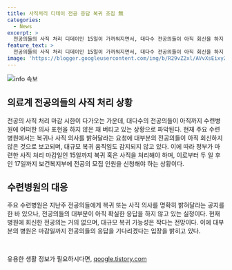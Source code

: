 ```yaml
---
title: 사직처리 디데이 전공 응답 복귀 조짐 無
categories:
  - News
excerpt: >
  전공의들의 사직 처리 디데이인 15일이 가까워지면서, 대다수 전공의들이 아직 회신을 하지 않고 있는 상황으로 파악됐다. 복귀나 사직 의사를 밝힌 전공의는 극소수에 불과하며, 대규모 복귀 움직임도 보이지 않는다. 병원 관계자들은 전공의들의 반응이 요지부동하고, 대규모로 복귀할 가능성은 낮다고 전망하고 있다. 정부 제시에 따라 사직서 수리 시점은 6월 4일 이후로 예상되며, 일부 병원은 해당 기준에 따라 사직 처리를 논의 중이다. 새로운 수련을 시작하지 않은 신규 전공의의 경우에는 임용을 취소하는 방안도 검토 중이다.
feature_text: >
  전공의들의 사직 처리 디데이인 15일이 가까워지면서, 대다수 전공의들이 아직 회신을 하지 않고 있는 상황으로 파악됐다. 복귀나 사직 의사를 밝힌 전공의는 극소수에 불과하며, 대규모 복귀 움직임도 보이지 않는다. 병원 관계자들은 전공의들의 반응이 요지부동하고, 대규모로 복귀할 가능성은 낮다고 전망하고 있다. 정부 제시에 따라 사직서 수리 시점은 6월 4일 이후로 예상되며, 일부 병원은 해당 기준에 따라 사직 처리를 논의 중이다. 새로운 수련을 시작하지 않은 신규 전공의의 경우에는 임용을 취소하는 방안도 검토 중이다.
image: 'https://blogger.googleusercontent.com/img/b/R29vZ2xl/AVvXsEixyZcFfHzMRdzZMjFBmAUKJYCLCGyLL1o632UiGVXcaFdKo_bkvkuCioo0uUKlGfBVcT3P84aROyZIXSBEx3Aw5nCQ3pTgDom1WDC4m8eifvWiAmWEEVb4x6G_l8C0QH225ldMjyaFvpxGEBGNO37VmDTDMHGhJPq73UglMfDca1-0aw/s1600/blogspot.png'
---
```


<p><img src="https://blogger.googleusercontent.com/img/b/R29vZ2xl/AVvXsEixyZcFfHzMRdzZMjFBmAUKJYCLCGyLL1o632UiGVXcaFdKo_bkvkuCioo0uUKlGfBVcT3P84aROyZIXSBEx3Aw5nCQ3pTgDom1WDC4m8eifvWiAmWEEVb4x6G_l8C0QH225ldMjyaFvpxGEBGNO37VmDTDMHGhJPq73UglMfDca1-0aw/s1600/blogspot.png" alt="info 속보" /></p>

<h2 data-ke-size="size26">의료계 전공의들의 사직 처리 상황</h2>

<p>전공의 사직 처리 마감 시한이 다가오는 가운데, 대다수의 전공의들이 아직까지 수련병원에 어떠한 의사 표현을 하지 않은 채 버티고 있는 상황으로 파악된다. 현재 주요 수련병원에서는 복귀나 사직 의사를 밝혀달라는 요청에 대부분의 전공의들이 아직 회신하지 않은 것으로 보고되며, 대규모 복귀 움직임도 감지되지 않고 있다. 이에 따라 정부가 마련한 사직 처리 마감일인 15일까지 복귀 혹은 사직을 처리해야 하며, 이로부터 두 일 후인 17일까지 보건복지부에 전공의 모집 인원을 신청해야 하는 상황이다.</p>

<h2 data-ke-size="size26">수련병원의 대응</h2>

<p>주요 수련병원은 지난주 전공의들에게 복귀 또는 사직 의사를 명확히 밝혀달라는 공지를 한 바 있으나, 전공의들의 대부분이 아직 확실한 응답을 하지 않고 있는 실정이다. 현재 병원에 회신한 전공의는 거의 없으며, 대규모 복귀 가능성은 작다는 전망이다. 이에 대부분의 병원은 마감일까지 전공의들의 응답을 기다리겠다는 입장을 밝히고 있다.</p>

<p data-ke-size="size16">&nbsp;</p>
유용한 생활 정보가 필요하시다면, <a href="https://qoogle.tistory.com" rel="dofollow">qoogle.tistory.com</a>


